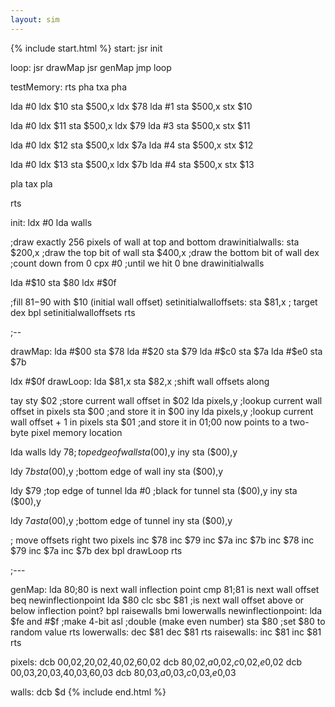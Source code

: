 ```yaml
---
layout: sim
---
```


{% include start.html %}
start:
  jsr init

loop:
  jsr drawMap
  jsr genMap
  jmp loop

testMemory:
  rts
  pha
  txa
  pha

  lda #0
  ldx $10
  sta $500,x
  ldx $78
  lda #1
  sta $500,x
  stx $10

  lda #0
  ldx $11
  sta $500,x
  ldx $79
  lda #3
  sta $500,x
  stx $11

  lda #0
  ldx $12
  sta $500,x
  ldx $7a
  lda #4
  sta $500,x
  stx $12

  lda #0
  ldx $13
  sta $500,x
  ldx $7b
  lda #4
  sta $500,x
  stx $13

  pla
  tax
  pla

  rts

init:
  ldx #0
  lda walls

;draw exactly 256 pixels of wall at top and bottom
drawinitialwalls:
  sta $200,x ;draw the top bit of wall
  sta $400,x ;draw the bottom bit of wall
  dex        ;count down from 0
  cpx #0     ;until we hit 0
  bne drawinitialwalls

  lda #$10
  sta $80
  ldx #$0f

;fill $81-$90 with $10 (initial wall offset)
setinitialwalloffsets:
  sta $81,x  ; target
  dex
  bpl setinitialwalloffsets
  rts

;--

drawMap:
  lda #$00
  sta $78
  lda #$20
  sta $79
  lda #$c0
  sta $7a
  lda #$e0
  sta $7b

  ldx #$0f
drawLoop:
  lda $81,x
  sta $82,x ;shift wall offsets along

  tay
  sty $02      ;store current wall offset in $02
  lda pixels,y ;lookup current wall offset in pixels
  sta $00      ;and store it in $00
  iny
  lda pixels,y ;lookup current wall offset + 1 in pixels
  sta $01      ;and store it in $01
               ;$00 now points to a two-byte pixel memory location

  lda walls
  ldy $78      ;top edge of wall
  sta ($00),y
  iny
  sta ($00),y

  ldy $7b
  sta ($00),y ;bottom edge of wall
  iny
  sta ($00),y

  ldy $79     ;top edge of tunnel
  lda #0      ;black for tunnel
  sta ($00),y
  iny
  sta ($00),y

  ldy $7a
  sta ($00),y ;bottom edge of tunnel
  iny
  sta ($00),y

  ; move offsets right two pixels
  inc $78
  inc $79
  inc $7a
  inc $7b
  inc $78
  inc $79
  inc $7a
  inc $7b
  dex
  bpl drawLoop
  rts

;---

genMap:
  lda $80 ;$80 is next wall inflection point
  cmp $81 ;$81 is next wall offset
  beq newinflectionpoint
  lda $80
  clc
  sbc $81 ;is next wall offset above or below inflection point?
  bpl raisewalls
  bmi lowerwalls
newinflectionpoint:
  lda $fe
  and #$f ;make 4-bit
  asl     ;double (make even number)
  sta $80 ;set $80 to random value
  rts
lowerwalls:
  dec $81
  dec $81
  rts
raisewalls:
  inc $81
  inc $81
  rts

pixels:
  dcb $00,$02,$20,$02,$40,$02,$60,$02
  dcb $80,$02,$a0,$02,$c0,$02,$e0,$02
  dcb $00,$03,$20,$03,$40,$03,$60,$03
  dcb $80,$03,$a0,$03,$c0,$03,$e0,$03

walls:
  dcb $d
{% include end.html %}
